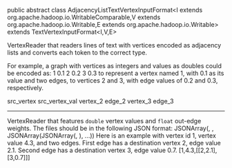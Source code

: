 public abstract class AdjacencyListTextVertexInputFormat<I extends org.apache.hadoop.io.WritableComparable,V extends org.apache.hadoop.io.Writable,E extends org.apache.hadoop.io.Writable>
extends TextVertexInputFormat<I,V,E>


VertexReader that readers lines of text with vertices encoded as adjacency lists and converts each token to the correct type.

For example, a graph with vertices as integers and values as doubles could be encoded as: 1 0.1 2 0.2 3 0.3 to represent a vertex named 1, with 0.1 as its value and two edges, to vertices 2 and 3, with edge values of 0.2 and 0.3, respectively.

src_vertex src_vertex_val vertex_2 edge_2 vertex_3 edge_3

<hr>


 VertexReader that features <code>double</code> vertex
 values and <code>float</code> out-edge weights. The
 files should be in the following JSON format:
 JSONArray(<vertex id>, <vertex value>,
 JSONArray(JSONArray(<dest vertex id>, <edge value>), ...))
 Here is an example with vertex id 1, vertex value 4.3, and two edges.
 First edge has a destination vertex 2, edge value 2.1.
 Second edge has a destination vertex 3, edge value 0.7.
 [1,4.3,[[2,2.1],[3,0.7]]]
